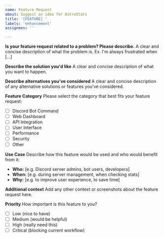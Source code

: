```yaml
---
name: Feature Request
about: Suggest an idea for AstroStats
title: '[FEATURE] '
labels: 'enhancement'
assignees: ''

---
```


**Is your feature request related to a problem? Please describe.**
A clear and concise description of what the problem is. Ex. I'm always frustrated when [...]

**Describe the solution you'd like**
A clear and concise description of what you want to happen.

**Describe alternatives you've considered**
A clear and concise description of any alternative solutions or features you've considered.

**Feature Category**
Please select the category that best fits your feature request:
- [ ] Discord Bot Command
- [ ] Web Dashboard
- [ ] API Integration
- [ ] User Interface
- [ ] Performance
- [ ] Security
- [ ] Other

**Use Case**
Describe how this feature would be used and who would benefit from it:
- **Who:** [e.g. Discord server admins, bot users, developers]
- **When:** [e.g. during server management, when checking stats]
- **Why:** [e.g. to improve user experience, to save time]

**Additional context**
Add any other context or screenshots about the feature request here.

**Priority**
How important is this feature to you?
- [ ] Low (nice to have)
- [ ] Medium (would be helpful)
- [ ] High (really need this)
- [ ] Critical (blocking current workflow)